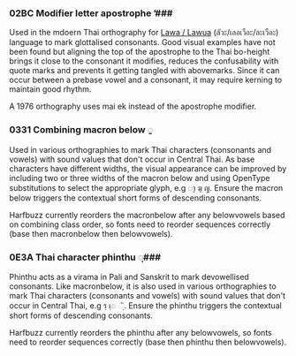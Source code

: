 ### 02BC Modifier letter apostrophe ʼ###

Used in the mdoern Thai orthography for [Lawa / Lawua](https://th.wikipedia.org/wiki/%E0%B8%A0%E0%B8%B2%E0%B8%A9%E0%B8%B2%E0%B9%80%E0%B8%A5%E0%B8%AD%E0%B9%80%E0%B8%A7%E0%B8%B7%E0%B8%AD%E0%B8%B0) (ลัวะ/เลอเวือะ/ละเวือะ) language to mark glottalised consonants. Good visual examples have not been found but aligning the top of the apostrophe to the Thai bo-height brings it close to the consonant it modifies, reduces the confusability with quote marks and prevents it getting tangled with abovemarks. Since it can occur between a prebase vowel and a consonant, it may require kerning to maintain good rhythm.

A 1976 orthography uses mai ek instead of the apostrophe modifier.

### 0331 Combining macron below ◌̱ ###

Used in various orthographies to mark Thai characters (consonants and vowels) with sound values that don't occur in Central Thai. As base characters have different widths, the visual appearance can be improved by including two or three widths of the macron below and using OpenType substitutions to select the appropriate glyph, e.g ◌า̱ ฆ̱ ญ̱. Ensure the macron below triggers the contextual short forms of descending consonants.

Harfbuzz currently reorders the macronbelow after any belowvowels based on combining class order, so fonts need to reorder sequences correctly (base then macronbelow then belowvowels).

### 0E3A Thai character phinthu ◌ฺ###

Phinthu acts as a virama in Pali and Sanskrit to mark devowellised consonants. Like macronbelow, it is also used in various orthographies to mark Thai characters (consonants and vowels) with sound values that don't occur in Central Thai, e.g รฺ เฺ◌ ◌ฺิ. Ensure the phinthu triggers the contextual short forms of descending consonants. 

Harfbuzz currently reorders the phinthu after any belowvowels, so fonts need to reorder sequences correctly (base then phinthu then belowvowels).
